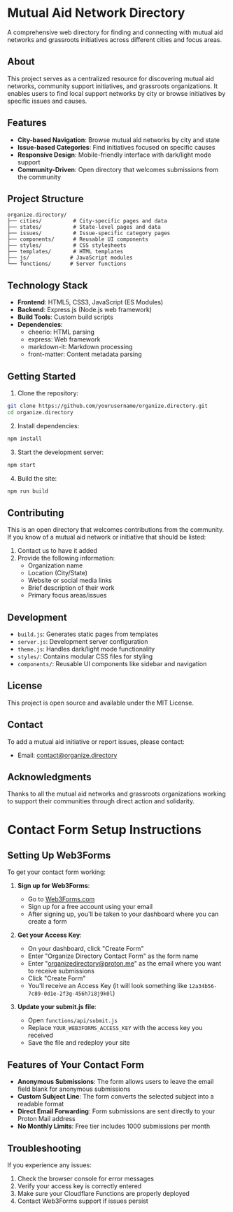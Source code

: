 # Mutual Aid Network Directory

A comprehensive web directory for finding and connecting with mutual aid networks and grassroots initiatives across different cities and focus areas.

## About

This project serves as a centralized resource for discovering mutual aid networks, community support initiatives, and grassroots organizations. It enables users to find local support networks by city or browse initiatives by specific issues and causes.

## Features

- **City-based Navigation**: Browse mutual aid networks by city and state
- **Issue-based Categories**: Find initiatives focused on specific causes
- **Responsive Design**: Mobile-friendly interface with dark/light mode support
- **Community-Driven**: Open directory that welcomes submissions from the community

## Project Structure

```
organize.directory/
├── cities/          # City-specific pages and data
├── states/          # State-level pages and data
├── issues/          # Issue-specific category pages
├── components/      # Reusable UI components
├── styles/          # CSS stylesheets
├── templates/       # HTML templates
├── js/             # JavaScript modules
└── functions/      # Server functions
```

## Technology Stack

- **Frontend**: HTML5, CSS3, JavaScript (ES Modules)
- **Backend**: Express.js (Node.js web framework)
- **Build Tools**: Custom build scripts
- **Dependencies**:
     - cheerio: HTML parsing
     - express: Web framework
     - markdown-it: Markdown processing
     - front-matter: Content metadata parsing

## Getting Started

1. Clone the repository:

```bash
git clone https://github.com/yourusername/organize.directory.git
cd organize.directory
```

2. Install dependencies:

```bash
npm install
```

3. Start the development server:

```bash
npm start
```

4. Build the site:

```bash
npm run build
```

## Contributing

This is an open directory that welcomes contributions from the community. If you know of a mutual aid network or initiative that should be listed:

1. Contact us to have it added
2. Provide the following information:
     - Organization name
     - Location (City/State)
     - Website or social media links
     - Brief description of their work
     - Primary focus areas/issues

## Development

- `build.js`: Generates static pages from templates
- `server.js`: Development server configuration
- `theme.js`: Handles dark/light mode functionality
- `styles/`: Contains modular CSS files for styling
- `components/`: Reusable UI components like sidebar and navigation

## License

This project is open source and available under the MIT License.

## Contact

To add a mutual aid initiative or report issues, please contact:

- Email: contact@organize.directory

## Acknowledgments

Thanks to all the mutual aid networks and grassroots organizations working to support their communities through direct action and solidarity.

# Contact Form Setup Instructions

## Setting Up Web3Forms

To get your contact form working:

1. **Sign up for Web3Forms**:

     - Go to [Web3Forms.com](https://web3forms.com/)
     - Sign up for a free account using your email
     - After signing up, you'll be taken to your dashboard where you can create a form

2. **Get your Access Key**:

     - On your dashboard, click "Create Form"
     - Enter "Organize Directory Contact Form" as the form name
     - Enter "organizedirectory@proton.me" as the email where you want to receive submissions
     - Click "Create Form"
     - You'll receive an Access Key (it will look something like `12a34b56-7c89-0d1e-2f3g-456h7i8j9k0l`)

3. **Update your submit.js file**:
     - Open `functions/api/submit.js`
     - Replace `YOUR_WEB3FORMS_ACCESS_KEY` with the access key you received
     - Save the file and redeploy your site

## Features of Your Contact Form

- **Anonymous Submissions**: The form allows users to leave the email field blank for anonymous submissions
- **Custom Subject Line**: The form converts the selected subject into a readable format
- **Direct Email Forwarding**: Form submissions are sent directly to your Proton Mail address
- **No Monthly Limits**: Free tier includes 1000 submissions per month

## Troubleshooting

If you experience any issues:

1. Check the browser console for error messages
2. Verify your access key is correctly entered
3. Make sure your Cloudflare Functions are properly deployed
4. Contact Web3Forms support if issues persist
